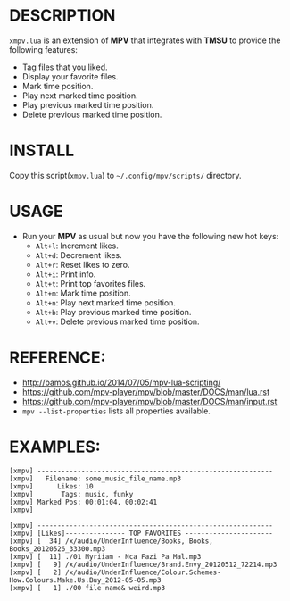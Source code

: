 # DESCRIPTION
`xmpv.lua` is an extension of **MPV** that integrates with **TMSU** to provide the following features:
  
  * Tag files that you liked.
  * Display your favorite files.
  * Mark time position.
  * Play next marked time position.
  * Play previous marked time position.
  * Delete previous marked time position.

# INSTALL
Copy this script(`xmpv.lua`) to `~/.config/mpv/scripts/` directory.

# USAGE
* Run your **MPV** as usual but now you have the following new hot keys:
  * `Alt+l`: Increment likes.
  * `Alt+d`: Decrement likes.
  * `Alt+r`: Reset likes to zero.
  * `Alt+i`: Print info.
  * `Alt+t`: Print top favorites files.
  * `Alt+m`: Mark time position.
  * `Alt+n`: Play next marked time position.
  * `Alt+b`: Play previous marked time position.
  * `Alt+v`: Delete previous marked time position.  



# REFERENCE: 
* http://bamos.github.io/2014/07/05/mpv-lua-scripting/
* https://github.com/mpv-player/mpv/blob/master/DOCS/man/lua.rst
* https://github.com/mpv-player/mpv/blob/master/DOCS/man/input.rst
* `mpv --list-properties` lists all properties available.

# EXAMPLES:
```
[xmpv] ----------------------------------------------------------- 
[xmpv]   Filename: some_music_file_name.mp3 
[xmpv]      Likes: 10 
[xmpv]       Tags: music, funky 
[xmpv] Marked Pos: 00:01:04, 00:02:41 
[xmpv] 
```

```
[xmpv] ----------------------------------------------------------- 
[xmpv] [Likes]--------------- TOP FAVORITES ---------------------- 
[xmpv] [  34] /x/audio/UnderInfluence/Books, Books, Books_20120526_33300.mp3 
[xmpv] [  11] ./01 Myriiam - Nca Fazi Pa Mal.mp3 
[xmpv] [   9] /x/audio/UnderInfluence/Brand.Envy_20120512_72214.mp3 
[xmpv] [   2] /x/audio/UnderInfluence/Colour.Schemes-How.Colours.Make.Us.Buy_2012-05-05.mp3 
[xmpv] [   1] ./00 file name& weird.mp3 
```

